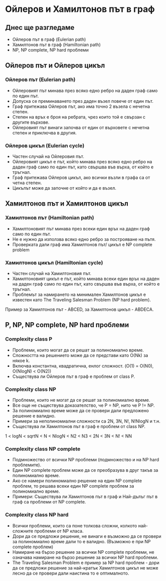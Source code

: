 # Ойлеров и Хамилтонов път в граф

## Днес ще разгледаме
* Ойлеров път в граф (Eulerian path)
* Хамилтонов път в граф (Hamiltonian path)
* NP, NP complete, NP hard проблеми

## Ойлеров път и Ойлеров цикъл
### Ойлеров път (Eulerian path)
* Ойлеровият път минава през всяко едно ребро на даден граф само по един път.
* Допуска се преминаването през даден възел повече от един път.
* Граф притежава Ойлеров път, ако има точно 2 възела с нечетна степен.
* Степен на връх е броя на ребрата, чрез които той е свързан с другите върхове.
* Ойлеровият път винаги започва от един от върховете с нечетна степен и приключва в другия.

### Ойлеров цикъл (Eulerian cycle)
* Частен случай на Ойлеровия път.
* Ойлеровият цикъл е път, който минава през всяко едно ребро на даден граф само по един път, като свършва във върха, от който е тръгнал.
* Граф притежава Ойлеров цикъл, ако всички възли в графа са от четна степен.
* Цикълът може да започне от който и да е възел.

## Хамилтонов път и Хамилтонов цикъл
### Хамилтонов път (Hamiltonian path)
* Хамилтоновият път минава през всеки един връх на даден граф само по един път.
* Не е нужно да използва всяко едно ребро за построяване на пътя.
* Проверката дали граф има Хамилтонов път/ цикъл е NP complete problem

### Хамилтонов цикъл (Hamiltonian cycle)
* Частен случай на Хамилтоновия път.
* Хамилтоновият цикъл е път, който минава всеки един връх на даден на даден граф само по един път, като свършва във върха, от който е тръгнал.
* Проблемът за намирането на минимален Хамилтонов цикъл е известен като The Traveling Salesman Problem (NP hard problem).

Пример за Хамилтонов път - ABCED, за Хамилтонов цикъл - ABDECA.

## P, NP, NP complete, NP hard проблеми
### Complexity class P
* Проблеми, които могат да се решат за полиномиално време.
* Сложността на решението може да се представи като O(Nk) за някое k.
* Включва константна, квадратична, енлог сложност. (O(1) = O(N0), O(NlogN) < O(N2))
* Съществува ли Ойлеров път в граф е проблем от class P.

### Complexity class NP
* Проблеми, които не могат да се решат за полиномиално време.
* Все още не съществува доказателство, че P = NP, нито че P != NP.
* За полиномиално време може да се провери дали предложено решение е валидно.
* Примери за неполиномиални сложности са 2N, 3N, N!, N!NlogN и т.н.
* Съществува ли Хамилтонов път в граф е проблем от class NP.

1 < logN < sqrtN < N < NlogN < N2 < N3 < 2N < 3N < N! < NN

### Complexity class NP complete
* Подмножество от всички NP проблеми (подмножество и на NP hard проблемите).
* Един NP complete проблем може да се преобразува в друг такъв за полиномиално време.
* Ако се намери полиномиално решение на един NP complete проблем, то решава всеки един NP complete проблем за полиномиално време.
* Примери: Съществува ли Хамилтонов път в граф и Най-дълъг път в граф са проблеми от NP complete.

### Complexity class NP hard
* Всички проблеми, които са поне толкова сложни, колкото най-сложните проблеми от NP класа.
* Дори да се предложи решение, не винаги е възможно да се провери за полиномиално време дали то е валидно. (Възможно е при NP complete проблем)
* Намиране на бързо решение за всички NP complete проблеми, не означава намиране на бързо решение за всички NP hard проблеми.
* The Traveling Salesman Problem е пример за NP hard проблем - дори да се предложи решение за най-кратък Хамилтонов цикъл не може лесно да се провери дали наистина то е оптималното.
